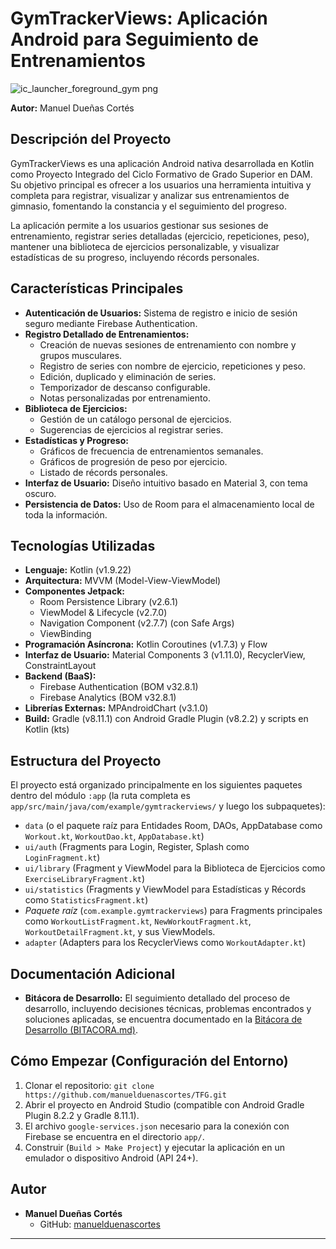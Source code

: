 # GymTrackerViews: Aplicación Android para Seguimiento de Entrenamientos
![ic_launcher_foreground_gym png ](https://github.com/user-attachments/assets/f0331e33-e8cb-4668-a201-6f3de9a8d4bc)

**Autor:** Manuel Dueñas Cortés

## Descripción del Proyecto

GymTrackerViews es una aplicación Android nativa desarrollada en Kotlin como Proyecto Integrado del Ciclo Formativo de Grado Superior en DAM. Su objetivo principal es ofrecer a los usuarios una herramienta intuitiva y completa para registrar, visualizar y analizar sus entrenamientos de gimnasio, fomentando la constancia y el seguimiento del progreso.

La aplicación permite a los usuarios gestionar sus sesiones de entrenamiento, registrar series detalladas (ejercicio, repeticiones, peso), mantener una biblioteca de ejercicios personalizable, y visualizar estadísticas de su progreso, incluyendo récords personales.

## Características Principales

* **Autenticación de Usuarios:** Sistema de registro e inicio de sesión seguro mediante Firebase Authentication.
* **Registro Detallado de Entrenamientos:**
    * Creación de nuevas sesiones de entrenamiento con nombre y grupos musculares.
    * Registro de series con nombre de ejercicio, repeticiones y peso.
    * Edición, duplicado y eliminación de series.
    * Temporizador de descanso configurable.
    * Notas personalizadas por entrenamiento.
* **Biblioteca de Ejercicios:**
    * Gestión de un catálogo personal de ejercicios.
    * Sugerencias de ejercicios al registrar series.
* **Estadísticas y Progreso:**
    * Gráficos de frecuencia de entrenamientos semanales.
    * Gráficos de progresión de peso por ejercicio.
    * Listado de récords personales.
* **Interfaz de Usuario:** Diseño intuitivo basado en Material 3, con tema oscuro.
* **Persistencia de Datos:** Uso de Room para el almacenamiento local de toda la información.

## Tecnologías Utilizadas

* **Lenguaje:** Kotlin (v1.9.22)
* **Arquitectura:** MVVM (Model-View-ViewModel)
* **Componentes Jetpack:**
    * Room Persistence Library (v2.6.1)
    * ViewModel & Lifecycle (v2.7.0)
    * Navigation Component (v2.7.7) (con Safe Args)
    * ViewBinding
* **Programación Asíncrona:** Kotlin Coroutines (v1.7.3) y Flow
* **Interfaz de Usuario:** Material Components 3 (v1.11.0), RecyclerView, ConstraintLayout
* **Backend (BaaS):**
    * Firebase Authentication (BOM v32.8.1)
    * Firebase Analytics (BOM v32.8.1)
* **Librerías Externas:** MPAndroidChart (v3.1.0)
* **Build:** Gradle (v8.11.1) con Android Gradle Plugin (v8.2.2) y scripts en Kotlin (kts)

## Estructura del Proyecto

El proyecto está organizado principalmente en los siguientes paquetes dentro del módulo `:app` (la ruta completa es `app/src/main/java/com/example/gymtrackerviews/` y luego los subpaquetes):

* `data` (o el paquete raíz para Entidades Room, DAOs, AppDatabase como `Workout.kt`, `WorkoutDao.kt`, `AppDatabase.kt`)
* `ui/auth` (Fragments para Login, Register, Splash como `LoginFragment.kt`)
* `ui/library` (Fragment y ViewModel para la Biblioteca de Ejercicios como `ExerciseLibraryFragment.kt`)
* `ui/statistics` (Fragments y ViewModel para Estadísticas y Récords como `StatisticsFragment.kt`)
* *Paquete raíz* (`com.example.gymtrackerviews`) para Fragments principales como `WorkoutListFragment.kt`, `NewWorkoutFragment.kt`, `WorkoutDetailFragment.kt`, y sus ViewModels.
* `adapter` (Adapters para los RecyclerViews como `WorkoutAdapter.kt`)

## Documentación Adicional
* **Bitácora de Desarrollo:** El seguimiento detallado del proceso de desarrollo, incluyendo decisiones técnicas, problemas encontrados y soluciones aplicadas, se encuentra documentado en la [Bitácora de Desarrollo (BITACORA.md)](BITACORA.md).

## Cómo Empezar (Configuración del Entorno)

1.  Clonar el repositorio: `git clone https://github.com/manuelduenascortes/TFG.git`
2.  Abrir el proyecto en Android Studio (compatible con Android Gradle Plugin 8.2.2 y Gradle 8.11.1).
3.  El archivo `google-services.json` necesario para la conexión con Firebase se encuentra en el directorio `app/`.
4.  Construir (`Build > Make Project`) y ejecutar la aplicación en un emulador o dispositivo Android (API 24+).

## Autor

* **Manuel Dueñas Cortés**
    * GitHub: [manuelduenascortes](https://github.com/manuelduenascortes)

---

